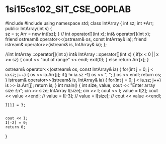 # 1si15cs102_SIT_CSE_OOPLAB
#include <iostream>
#include <cstdlib>
using namespace std;
class IntArray {
    int sz;
    int *Arr;
    public:
    IntArray(int s) 
    {  
        sz = s;
        Arr = new int[sz];
    }
//    int operator[](int x);
    int& operator[](int x);
    friend ostream& operator<<(ostream& os, const IntArray& ia);
    friend istream& operator>>(istream& is, IntArray& ia);
};

//int IntArray ::operator[](int x) 
int& IntArray ::operator[](int x) 
{
    if(x < 0 || x >= sz)
    {
        cout << "out of range" << endl;
        exit(0);
    }
    else
        return Arr[x];
}

ostream& operator<<(ostream& os, const IntArray& ia) 
{
    for(int j = 0; j < ia.sz; j++) 
    {
        os << ia.Arr[j];
        if(j != ia.sz -1)
            os << ", ";
    }
    os << endl;
    return os;
}
istream& operator>>(istream& is, IntArray& ia)
{
    for(int j = 0; j < ia.sz; j++)
        is >> ia.Arr[j];
    return is;
}
int main() 
{
    int size, value;
    cout << "Enter array size :\n";
    cin >> size;
    IntArray I(size);
    cin >> I;
    cout << I;
    value = I[2];
    cout << value <<endl;
//    value = I[-3];
//    value = I[size];
//    cout << value <<endl;

    I[1] = 3;
    
    
    cout << I;        
    I[-2] = 0;
    return 0;
}
